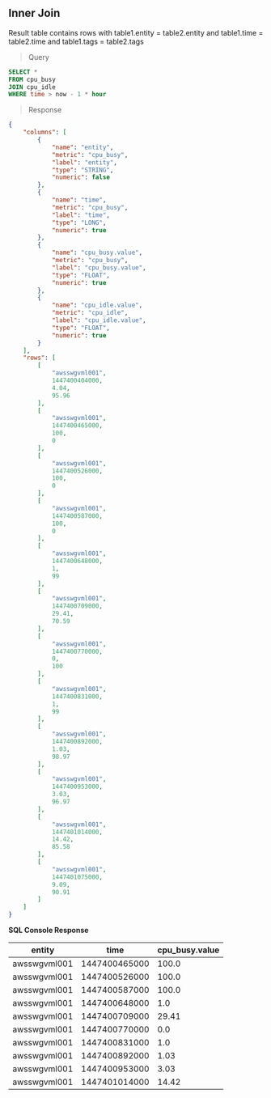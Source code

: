 ## Inner Join

Result table contains rows with table1.entity = table2.entity and table1.time = table2.time and table1.tags = table2.tags

> Query

```sql
SELECT *
FROM cpu_busy
JOIN cpu_idle
WHERE time > now - 1 * hour
```

> Response

```json
{
    "columns": [
        {
            "name": "entity",
            "metric": "cpu_busy",
            "label": "entity",
            "type": "STRING",
            "numeric": false
        },
        {
            "name": "time",
            "metric": "cpu_busy",
            "label": "time",
            "type": "LONG",
            "numeric": true
        },
        {
            "name": "cpu_busy.value",
            "metric": "cpu_busy",
            "label": "cpu_busy.value",
            "type": "FLOAT",
            "numeric": true
        },
        {
            "name": "cpu_idle.value",
            "metric": "cpu_idle",
            "label": "cpu_idle.value",
            "type": "FLOAT",
            "numeric": true
        }
    ],
    "rows": [
        [
            "awsswgvml001",
            1447400404000,
            4.04,
            95.96
        ],
        [
            "awsswgvml001",
            1447400465000,
            100,
            0
        ],
        [
            "awsswgvml001",
            1447400526000,
            100,
            0
        ],
        [
            "awsswgvml001",
            1447400587000,
            100,
            0
        ],
        [
            "awsswgvml001",
            1447400648000,
            1,
            99
        ],
        [
            "awsswgvml001",
            1447400709000,
            29.41,
            70.59
        ],
        [
            "awsswgvml001",
            1447400770000,
            0,
            100
        ],
        [
            "awsswgvml001",
            1447400831000,
            1,
            99
        ],
        [
            "awsswgvml001",
            1447400892000,
            1.03,
            98.97
        ],
        [
            "awsswgvml001",
            1447400953000,
            3.03,
            96.97
        ],
        [
            "awsswgvml001",
            1447401014000,
            14.42,
            85.58
        ],
        [
            "awsswgvml001",
            1447401075000,
            9.09,
            90.91
        ]
    ]
}
```

**SQL Console Response**

| entity       | time          | cpu_busy.value | 
|--------------|---------------|----------------|
| awsswgvml001 | 1447400465000 | 100.0          | 
| awsswgvml001 | 1447400526000 | 100.0          | 
| awsswgvml001 | 1447400587000 | 100.0          | 
| awsswgvml001 | 1447400648000 | 1.0            | 
| awsswgvml001 | 1447400709000 | 29.41          | 
| awsswgvml001 | 1447400770000 | 0.0            | 
| awsswgvml001 | 1447400831000 | 1.0            | 
| awsswgvml001 | 1447400892000 | 1.03           | 
| awsswgvml001 | 1447400953000 | 3.03           |
| awsswgvml001 | 1447401014000 | 14.42          | 
